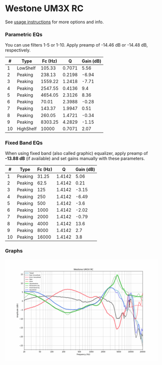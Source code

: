 # Westone UM3X RC
See [usage instructions](https://github.com/jaakkopasanen/AutoEq#usage) for more options and info.

### Parametric EQs
You can use filters 1-5 or 1-10. Apply preamp of -14.46 dB or -14.48 dB, respectively.

|   # | Type      |   Fc (Hz) |      Q |   Gain (dB) |
|-----|-----------|-----------|--------|-------------|
|   1 | LowShelf  |    105.33 | 0.7071 |        5.56 |
|   2 | Peaking   |    238.13 | 0.2198 |       -6.94 |
|   3 | Peaking   |   1559.22 | 1.2418 |       -7.71 |
|   4 | Peaking   |   2547.55 | 0.4136 |        9.4  |
|   5 | Peaking   |   4654.05 | 2.3126 |        8.36 |
|   6 | Peaking   |     70.01 | 2.3988 |       -0.28 |
|   7 | Peaking   |    143.37 | 1.9947 |        0.51 |
|   8 | Peaking   |    260.05 | 1.4721 |       -0.34 |
|   9 | Peaking   |   8303.25 | 4.2829 |       -1.15 |
|  10 | HighShelf |  10000    | 0.7071 |        2.07 |

### Fixed Band EQs
When using fixed band (also called graphic) equalizer, apply preamp of **-13.88 dB** (if available) and set gains manually with these parameters.

|   # | Type    |   Fc (Hz) |      Q |   Gain (dB) |
|-----|---------|-----------|--------|-------------|
|   1 | Peaking |     31.25 | 1.4142 |        5.06 |
|   2 | Peaking |     62.5  | 1.4142 |        0.21 |
|   3 | Peaking |    125    | 1.4142 |       -3.15 |
|   4 | Peaking |    250    | 1.4142 |       -6.49 |
|   5 | Peaking |    500    | 1.4142 |       -3.6  |
|   6 | Peaking |   1000    | 1.4142 |       -2.02 |
|   7 | Peaking |   2000    | 1.4142 |       -0.79 |
|   8 | Peaking |   4000    | 1.4142 |       13.6  |
|   9 | Peaking |   8000    | 1.4142 |        2.7  |
|  10 | Peaking |  16000    | 1.4142 |        3.8  |

### Graphs
![](./Westone%20UM3X%20RC.png)
